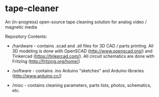 tape-cleaner
============

An (in-progress) open-source tape cleaning solution for analog video / magnetic media

Repository Contents:

- /hardware - contains .scad and .stl files for 3D CAD / parts printing. All 3D modeling is done with OpenSCAD (http://www.openscad.org/) and Tinkercad (https://tinkercad.com/). All circuit schematics are done with Fritzing (http://fritzing.org/home/)

- /software - contains .ino Arduino "sketches" and Arduino libraries (http://www.arduino.cc/)

- /misc - contains cleaning parameters, parts lists, photos, schematics, etc. 

